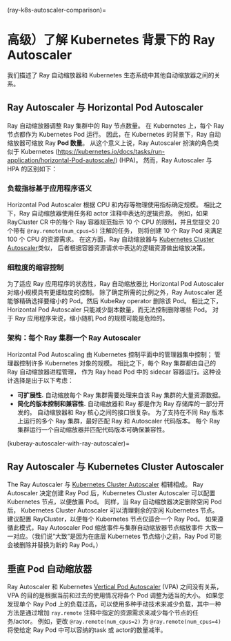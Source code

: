 (ray-k8s-autoscaler-comparison)=
# 高级）了解 Kubernetes 背景下的 Ray Autoscaler
我们描述了 Ray 自动缩放器和 Kubernetes 生态系统中其他自动缩放器之间的关系。

## Ray Autoscaler 与 Horizo​​ntal Pod Autoscaler
Ray 自动缩放器调整 Ray 集群中的 Ray 节点数量。
在 Kubernetes 上，每个 Ray 节点都作为 Kubernetes Pod 运行。
因此，在 Kubernetes 的背景下，Ray 自动缩放器可缩放 Ray **Pod 数量**。
从这个意义上说，Ray Autoscaler 扮演的角色类似于 Kubernetes (https://kubernetes.io/docs/tasks/run-application/horizontal-Pod-autoscale/) (HPA)。
然而，Ray Autoscaler 与 HPA 的区别如下：

### 负载指标基于应用程序语义
Horizo​​ntal Pod Autoscaler 根据 CPU 和内存等物理使用指标确定规模。
相比之下，Ray 自动缩放器使用任务和 actor 注释中表达的逻辑资源。
例如，如果 RayCluster CR 中的每个 Ray 容器规范指示 10 个 CPU 的限制，并且您提交 20 个带有 `@ray.remote(num_cpus=5)` 注解的任务，
则将创建 10 个 Ray Pod 来满足 100 个 CPU 的资源需求。
在这方面，Ray 自动缩放器与
[Kubernetes Cluster Autoscaler](https://github.com/kubernetes/autoscaler/tree/master/cluster-autoscaler)类似，
后者根据容器资源请求中表达的逻辑资源做出缩放决策。

### 细粒度的缩容控制
为了适应 Ray 应用程序的状态性，Ray 自动缩放器比 Horizo​​ntal Pod Autoscaler 对缩小规模具有更细粒度的控制。
除了确定所需的比例之外，Ray Autoscaler 还能够精确选择要缩小的 Pod。然后 KubeRay operator 删除该 Pod。
相比之下，Horizo​​ntal Pod Autoscaler 只能减少副本数量，而无法控制删除哪些 Pod。
对于 Ray 应用程序来说，缩小随机 Pod 的规模可能是危险的。

### 架构：每个 Ray 集群一个 Ray Autoscaler
Horizontal Pod Autoscaling 由 Kubernetes 控制平面中的管理器集中控制；
管理器控制许多 Kubernetes 对象的规模。
相比之下，每个 Ray 集群都由自己的 Ray 自动缩放器进程管理，
作为 Ray head Pod 中的 sidecar 容器运行。这种设计选择是出于以下考虑：

- **可扩展性.** 自动缩放每个 Ray 集群需要处理来自该 Ray 集群的大量资源数据。
- **简化的版本控制和兼容性.** 自动缩放器和 Ray 都是作为 Ray 存储库的一部分开发的。
自动缩放器和 Ray 核心之间的接口很复杂。
为了支持在不同 Ray 版本上运行的多个 Ray 集群，最好匹配 Ray 和 Autoscaler 代码版本。
每个 Ray 集群运行一个自动缩放器并匹配代码版本可确保兼容性。

(kuberay-autoscaler-with-ray-autoscaler)=
## Ray Autoscaler 与 Kubernetes Cluster Autoscaler
The Ray Autoscaler 与 [Kubernetes Cluster Autoscaler](https://github.com/kubernetes/autoscaler/tree/master/cluster-autoscaler) 相辅相成。
Ray Autoscaler 决定创建 Ray Pod 后，Kubernetes Cluster Autoscaler
可以配置 Kubernetes 节点，以便放置 Pod。
同样，当 Ray 自动缩放器决定删除空闲 Pod 后，
Kubernetes Cluster Autoscaler 可以清理剩余的空闲 Kubernetes 节点。
建议配置 RayCluster，以便每个 Kubernetes 节点仅适合一个 Ray Pod。
如果遵循此模式，Ray Autoscaler Pod 缩放事件与集群​​自动缩放器节点缩放事件
大致一一对应。（我们说“大致”是因为在底层 Kubernetes 节点缩小之前，Ray Pod 可能会被删除并替换为新的 Ray Pod。）


## 垂直 Pod 自动缩放器
Ray Autoscaler 和 Kubernetes [Vertical Pod Autoscaler](https://github.com/kubernetes/autoscaler/tree/master/vertical-pod-autoscaler) (VPA) 之间没有关系，
VPA 的目的是根据当前和过去的使用情况将各个 Pod 调整为适当的大小。
如果您发现单个 Ray Pod 上的负载过高，可以使用多种手动技术来减少负载，其中一种方法是通过增加 `ray.remote` 注释中指定的资源需求来减少每个节点的任务/actor。
例如，更改 `@ray.remote(num_cpus=2)` 为 `@ray.remote(num_cpus=4)`
将使给定 Ray Pod 中可以容纳的task 或 actor的数量减半。
